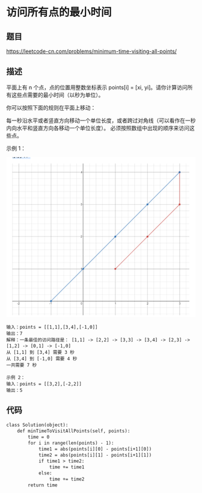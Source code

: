 # 访问所有点的最小时间

## 题目

https://leetcode-cn.com/problems/minimum-time-visiting-all-points/

## 描述

平面上有 n 个点，点的位置用整数坐标表示 points[i] = [xi, yi]。请你计算访问所有这些点需要的最小时间（以秒为单位）。

你可以按照下面的规则在平面上移动：

每一秒沿水平或者竖直方向移动一个单位长度，或者跨过对角线（可以看作在一秒内向水平和竖直方向各移动一个单位长度）。
必须按照数组中出现的顺序来访问这些点。


示例 1：


![image-20200703152246832](images/image-20200703152246832.png)

```
输入：points = [[1,1],[3,4],[-1,0]]
输出：7
解释：一条最佳的访问路径是： [1,1] -> [2,2] -> [3,3] -> [3,4] -> [2,3] -> [1,2] -> [0,1] -> [-1,0]   
从 [1,1] 到 [3,4] 需要 3 秒 
从 [3,4] 到 [-1,0] 需要 4 秒
一共需要 7 秒

示例 2：
输入：points = [[3,2],[-2,2]]
输出：5
```

## 代码

```
class Solution(object):
    def minTimeToVisitAllPoints(self, points):
        time = 0
        for i in range(len(points) - 1):        
            time1 = abs(points[i][0] - points[i+1][0])
            time2 = abs(points[i][1] - points[i+1][1])
            if time1 > time2:
                time += time1
            else:
                time += time2
        return time
```

